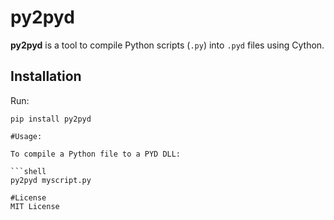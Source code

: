 # py2pyd

**py2pyd** is a tool to compile Python scripts (`.py`) into `.pyd` files using Cython.

## Installation

Run:
```shell
pip install py2pyd

#Usage:

To compile a Python file to a PYD DLL:

```shell
py2pyd myscript.py

#License
MIT License


